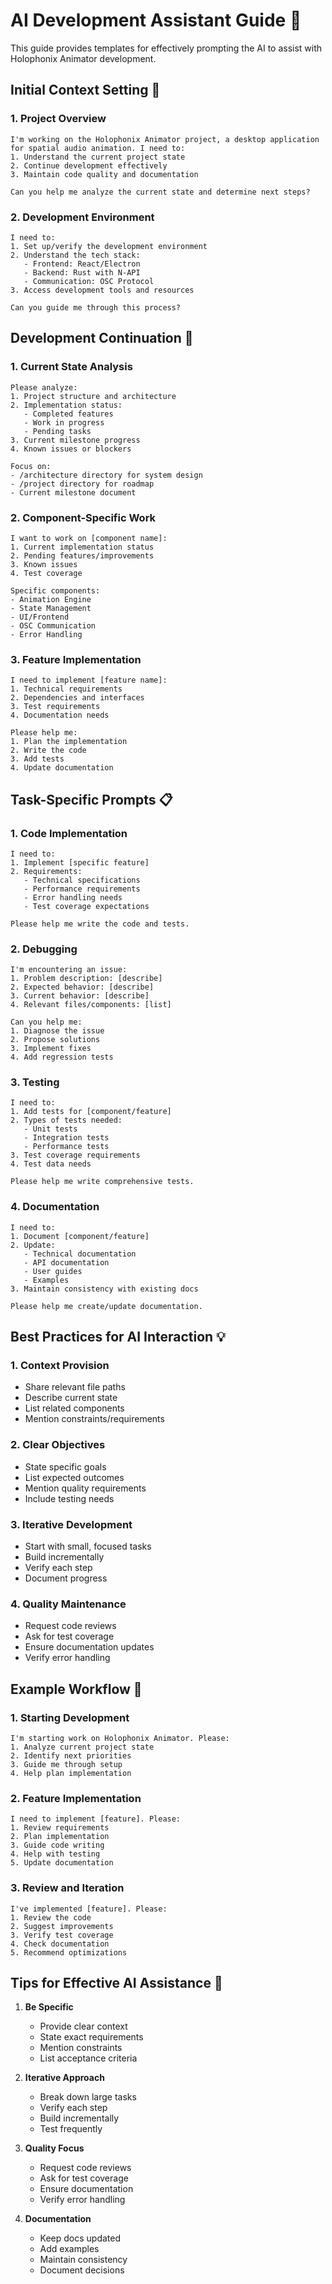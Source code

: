 # AI Development Assistant Guide 🤖

This guide provides templates for effectively prompting the AI to assist with Holophonix Animator development.

## Initial Context Setting 🎯

### 1. Project Overview
```
I'm working on the Holophonix Animator project, a desktop application for spatial audio animation. I need to:
1. Understand the current project state
2. Continue development effectively
3. Maintain code quality and documentation

Can you help me analyze the current state and determine next steps?
```

### 2. Development Environment
```
I need to:
1. Set up/verify the development environment
2. Understand the tech stack:
   - Frontend: React/Electron
   - Backend: Rust with N-API
   - Communication: OSC Protocol
3. Access development tools and resources

Can you guide me through this process?
```

## Development Continuation 🚀

### 1. Current State Analysis
```
Please analyze:
1. Project structure and architecture
2. Implementation status:
   - Completed features
   - Work in progress
   - Pending tasks
3. Current milestone progress
4. Known issues or blockers

Focus on:
- /architecture directory for system design
- /project directory for roadmap
- Current milestone document
```

### 2. Component-Specific Work
```
I want to work on [component name]:
1. Current implementation status
2. Pending features/improvements
3. Known issues
4. Test coverage

Specific components:
- Animation Engine
- State Management
- UI/Frontend
- OSC Communication
- Error Handling
```

### 3. Feature Implementation
```
I need to implement [feature name]:
1. Technical requirements
2. Dependencies and interfaces
3. Test requirements
4. Documentation needs

Please help me:
1. Plan the implementation
2. Write the code
3. Add tests
4. Update documentation
```

## Task-Specific Prompts 📋

### 1. Code Implementation
```
I need to:
1. Implement [specific feature]
2. Requirements:
   - Technical specifications
   - Performance requirements
   - Error handling needs
   - Test coverage expectations

Please help me write the code and tests.
```

### 2. Debugging
```
I'm encountering an issue:
1. Problem description: [describe]
2. Expected behavior: [describe]
3. Current behavior: [describe]
4. Relevant files/components: [list]

Can you help me:
1. Diagnose the issue
2. Propose solutions
3. Implement fixes
4. Add regression tests
```

### 3. Testing
```
I need to:
1. Add tests for [component/feature]
2. Types of tests needed:
   - Unit tests
   - Integration tests
   - Performance tests
3. Test coverage requirements
4. Test data needs

Please help me write comprehensive tests.
```

### 4. Documentation
```
I need to:
1. Document [component/feature]
2. Update:
   - Technical documentation
   - API documentation
   - User guides
   - Examples
3. Maintain consistency with existing docs

Please help me create/update documentation.
```

## Best Practices for AI Interaction 💡

### 1. Context Provision
- Share relevant file paths
- Describe current state
- List related components
- Mention constraints/requirements

### 2. Clear Objectives
- State specific goals
- List expected outcomes
- Mention quality requirements
- Include testing needs

### 3. Iterative Development
- Start with small, focused tasks
- Build incrementally
- Verify each step
- Document progress

### 4. Quality Maintenance
- Request code reviews
- Ask for test coverage
- Ensure documentation updates
- Verify error handling

## Example Workflow 🔄

### 1. Starting Development
```
I'm starting work on Holophonix Animator. Please:
1. Analyze current project state
2. Identify next priorities
3. Guide me through setup
4. Help plan implementation
```

### 2. Feature Implementation
```
I need to implement [feature]. Please:
1. Review requirements
2. Plan implementation
3. Guide code writing
4. Help with testing
5. Update documentation
```

### 3. Review and Iteration
```
I've implemented [feature]. Please:
1. Review the code
2. Suggest improvements
3. Verify test coverage
4. Check documentation
5. Recommend optimizations
```

## Tips for Effective AI Assistance 🎯

1. **Be Specific**
   - Provide clear context
   - State exact requirements
   - Mention constraints
   - List acceptance criteria

2. **Iterative Approach**
   - Break down large tasks
   - Verify each step
   - Build incrementally
   - Test frequently

3. **Quality Focus**
   - Request code reviews
   - Ask for test coverage
   - Ensure documentation
   - Verify error handling

4. **Documentation**
   - Keep docs updated
   - Add examples
   - Maintain consistency
   - Document decisions
